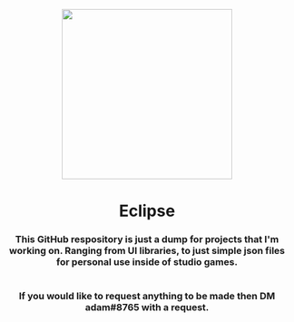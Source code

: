 <p align="center">
    <img src="https://camo.githubusercontent.com/9dbde1df5ec2bf446838e77150f2e86a33802d080b423f0becb5c3b61231d123/68747470733a2f2f63646e2e646973636f72646170702e636f6d2f6174746163686d656e74732f3839393539393933343532383035373336342f3937363838353333303131383539303530342f6269676765726c6f676f2e706e67" data-canonical-src="[https://gyazo.com/eb5c5741b6a9a16c692170a41a49c858.png](https://cdn.discordapp.com/attachments/899599934528057364/976885330118590504/biggerlogo.png)" width="300" height="300" />
</p>
<h1 align="center">
    Eclipse
</h1>
<h3 align="center">
    This GitHub respository is just a dump for projects that I'm working on. Ranging from UI libraries, to just simple json files for personal use inside of studio games.
   <br><br><br>
    If you would like to request anything to be made then DM adam#8765 with a request.
</h3

